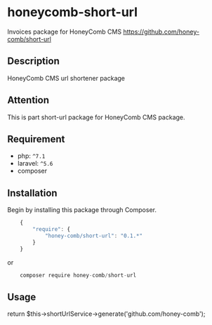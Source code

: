 # honeycomb-short-url  
Invoices package for HoneyComb CMS
https://github.com/honey-comb/short-url

## Description

HoneyComb CMS url shortener package

## Attention

This is part short-url package for HoneyComb CMS package.

## Requirement

 - php: `^7.1`
 - laravel: `^5.6`
 - composer
 
 ## Installation

Begin by installing this package through Composer.


```js
	{
	    "require": {
	        "honey-comb/short-url": "0.1.*"
	    }
	}
```
or
```js
    composer require honey-comb/short-url
```

## Usage

return $this->shortUrlService->generate('github.com/honey-comb');
```
